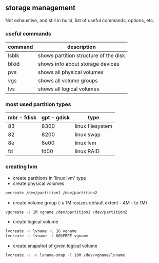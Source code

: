 ## storage management
Not exhaustive, and still in build, list of useful commands, options, etc.


### useful commands

| **command** | **description** |
|-------------|-----------------|
| lsblk | shows partition structure of the disk |
| blkid | shows info about storage devices |
| pvs | shows all physical volumes |
| vgs | shows all volume groups |
| lvs | shows all logical volumes |



### most used partition types

| **mbr - fdisk** | **gpt - gdisk** | **type** |
|-----------|-----------|----------|
| 83 | 8300 | linux filesystem |
| 82 | 8200 | linux swap |
| 8e | 8e00 | linux lvm |
| fd | fd00 | linux RAID |


### creating lvm

- create partitions in 'linux lvm' type
- create physical volumes
```sh
pvcreate /dev/partition1 /dev/partition2
```
- create volume group (-s 1M resizes default extent - 4M - to 1M)
```sh
vgcreate -s 1M vgname /dev/partition1 /dev/partition2
```
- create logical volume
```sh
lvcreate -n lvname -L 1G vgname
lvcreate -n lvname -l 80%FREE vgname
```
- create snapshot of given logical volume
```sh
lvcreate -s -n lvname-snap -l 10M /dev/vgname/lvname
```


